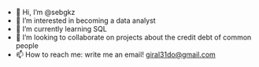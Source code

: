 - 👋 Hi, I’m @sebgkz
- 👀 I’m interested in becoming a data analyst
- 🌱 I’m currently learning SQL
- 💞️ I’m looking to collaborate on projects about the credit debt of common people
- 📫 How to reach me: write me an email! giral31do@gmail.com

<!---
sebgkz/sebgkz is a ✨ special ✨ repository because its `README.md` (this file) appears on your GitHub profile.
You can click the Preview link to take a look at your changes.
--->
